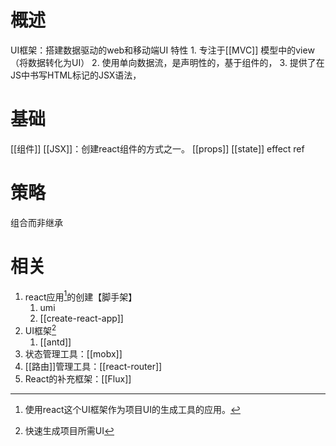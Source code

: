 # 概述
UI框架：搭建数据驱动的web和移动端UI
特性
	1. 专注于[[MVC]] 模型中的view（将数据转化为UI）
	2. 使用单向数据流，是声明性的，基于组件的，
	3. 提供了在JS中书写HTML标记的JSX语法，
# 基础
[[组件]] 
[[JSX]]：创建react组件的方式之一。
[[props]] 
[[state]] 
effect
ref
# 策略
组合而非继承
# 相关
1. react应用[^1]的创建【脚手架】
	1. umi
	2. [[create-react-app]] 
2. UI框架[^2]
	1. [[antd]] 
3. 状态管理工具：[[mobx]] 
4. [[路由]]管理工具：[[react-router]] 
5. React的补充框架：[[Flux]] 

[^1]: 使用react这个UI框架作为项目UI的生成工具的应用。
[^2]: 快速生成项目所需UI